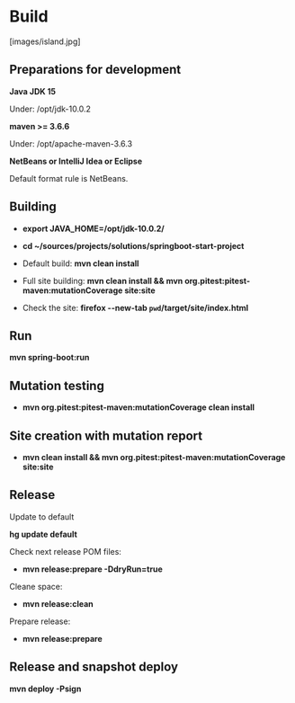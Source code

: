 # Build

[images/island.jpg]

## Preparations for development

**Java JDK 15**

Under: /opt/jdk-10.0.2

**maven >= 3.6.6**

Under: /opt/apache-maven-3.6.3

**NetBeans or IntelliJ Idea or Eclipse**

Default format rule is NetBeans.

## Building

* **export JAVA_HOME=/opt/jdk-10.0.2/**

* **cd ~/sources/projects/solutions/springboot-start-project**

* Default build: **mvn clean install**

* Full site building: **mvn clean install && mvn org.pitest:pitest-maven:mutationCoverage site:site**

* Check the site: **firefox --new-tab `pwd`/target/site/index.html**

## Run

**mvn spring-boot:run**

## Mutation testing

* **mvn org.pitest:pitest-maven:mutationCoverage clean install**

## Site creation with mutation report

* **mvn clean install && mvn org.pitest:pitest-maven:mutationCoverage site:site**

## Release

Update to default

**hg update default**

Check next release POM files:

* **mvn release:prepare -DdryRun=true**

Cleane space:

* **mvn release:clean**

Prepare release:

* **mvn release:prepare**

## Release and snapshot deploy

**mvn deploy -Psign**

